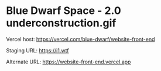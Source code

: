 # Blue Dwarf Space - 2.0 underconstruction.gif

Vercel host: <https://vercel.com/blue-dwarf/website-front-end>

Staging URL: <https://i1.wtf>

Alternate URL: <https://website-front-end.vercel.app>
